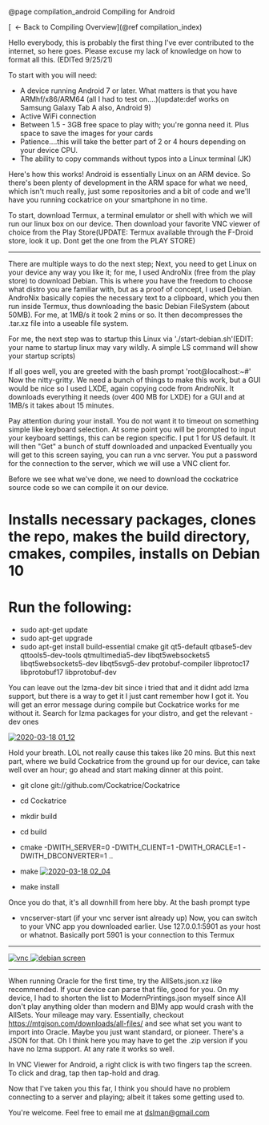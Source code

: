 @page compilation_android Compiling for Android

[&nbsp; &larr; Back to Compiling Overview](@ref compilation_index)

Hello everybody, this is probably the first thing I've ever contributed to the internet, so here goes.
Please excuse my lack of knowledge on how to format all this. (EDITed 9/25/21)

To start with you will need:
* A device running Android 7 or later.  What matters is that you have ARMhf/x86/ARM64 (all I had to test on....)(update:def works on Samsung Galaxy Tab A also, Android 9)
* Active WiFi connection
* Between 1.5 - 3GB free space to play with; you're gonna need it. Plus space to save the images for your cards
* Patience....this will take the better part of 2 or 4 hours depending on your device CPU.
* The ability to copy commands without typos into a Linux terminal (JK)

Here's how this works!
Android is essentially Linux on an ARM device.  So there's been plenty of development in the ARM space
for what we need, which isn't much really, just some repositories and a bit of code and we'll have you
running cockatrice on your smartphone in no time.

To start, download Termux, a terminal emulator or shell with which we will run our linux box on our device.
Then download your favorite VNC viewer of choice from the Play Store(UPDATE: Termux available through the F-Droid store, look it up.  Dont get the one from the PLAY STORE)
***
There are multiple ways to do the next step;
Next, you need to get Linux on your device any way you like it; for me, I used AndroNix (free from the play store) to download Debian.  This is where you have the freedom to choose what distro you are familiar with, but as a proof of concept, I used Debian.  AndroNix basically copies the necessary text to a clipboard, which you then run inside Termux, thus downloading the basic Debian FileSystem (about 50MB).  For me, at 1MB/s it took 2 mins or so.  It then decompresses the .tar.xz file into a useable file system.

For me, the next step was to startup this Linux via './start-debian.sh'(EDIT: your name to startup linux may vary wildly.  A simple LS command will show your startup scripts)

If all goes well, you are greeted with the bash prompt 'root@localhost:~#'
Now the nitty-gritty.  We need a bunch of things to make this work, but a GUI would be nice so I used LXDE, again copying code from AndroNix.  It downloads everything it needs (over 400 MB for LXDE) for a GUI and at 1MB/s it takes about 15 minutes.


Pay attention during your install. You do not want it to timeout on something simple like keyboard selection.
At some point you will be prompted to input your keyboard settings, this can be region specific. I put 1 for US default.
It will then "Get" a bunch of stuff downloaded and unpacked
Eventually you will get to this screen saying, you can run a vnc server.  You put a password for the connection to the server, which we will use a VNC client for.


Before we see what we've done, we need to download the cockatrice source code so we can compile it on our device.

# Installs necessary packages, clones the repo, makes the build directory, cmakes, compiles, installs on Debian 10
# Run the following:
* sudo apt-get update
* sudo apt-get upgrade
* sudo apt-get install  build-essential cmake git qt5-default qtbase5-dev qttools5-dev-tools qtmultimedia5-dev libqt5websockets5 libqt5websockets5-dev libqt5svg5-dev protobuf-compiler libprotoc17 libprotobuf17 libprotobuf-dev

You can leave out the lzma-dev bit since i tried that and it didnt add lzma support, but there is a way to get it I just cant remember how I got it. You will get an error message during compile but Cockatrice works for me without it. Search for lzma packages for your distro, and get the relevant -dev ones

<a href="https://app.photobucket.com/u/vindicate7/p/7752652b-37e3-4bc8-89e8-1485a7589127" target="_blank"> <img src="https://hosting.photobucket.com/images/ac357/vindicate7/0/2020-03-18%2001_12.png" border="0" alt="2020-03-18 01_12"/> </a>


Hold your breath.  LOL not really cause this takes like 20 mins.  But this next part, where we build Cockatrice from the ground up for our device, can take well over an hour; go ahead and start making dinner at this point.

* git clone git://github.com/Cockatrice/Cockatrice
* cd Cockatrice
* mkdir build
* cd build
* cmake -DWITH_SERVER=0 -DWITH_CLIENT=1 -DWITH_ORACLE=1 -DWITH_DBCONVERTER=1 ..
* make
  <a href="https://app.photobucket.com/u/vindicate7/p/ea472184-21f8-4109-ac12-a1b2abc87113" target="_blank"> <img src="https://hosting.photobucket.com/images/ac357/vindicate7/0/2020-03-18%2002_04.png" border="0" alt="2020-03-18 02_04"/> </a>

* make install

Once you do that, it's all downhill from here bby.  At the bash prompt type
* vncserver-start (if your vnc server isnt already up)
  Now, you can switch to your VNC app you downloaded earlier.  Use 127.0.0.1:5901 as your host or whatnot.  Basically port 5901 is your connection to this Termux
***

<a href="https://app.photobucket.com/u/vindicate7/p/262ee328-239c-4bfe-88b9-5222b9d1ef7e" target="_blank"> <img src="https://hosting.photobucket.com/images/ac357/vindicate7/0/vnc.png" border="0" alt="vnc"/> </a>
<a href="https://app.photobucket.com/u/vindicate7/p/7db8493c-25d5-4438-9c27-219bb7f33b33" target="_blank"> <img src="https://hosting.photobucket.com/images/ac357/vindicate7/0/debian%20screen.png" border="0" alt="debian screen"/> </a>


***
When running Oracle for the first time, try the AllSets.json.xz like recommended.  If your device can parse that file, good for you.  On my device, I had to shorten the list to ModernPrintings.json myself since A)I don't play anything older than modern and B)My app would crash with the AllSets.  Your mileage may vary.  Essentially, checkout https://mtgjson.com/downloads/all-files/ and see what set you want to import into Oracle.  Maybe you just want standard, or pioneer.  There's a JSON for that.  Oh I think here you may have to get the .zip version if you have no lzma support. At any rate it works so well.

In VNC Viewer for Android, a right click is with two fingers tap the screen. To click and drag, tap then tap-hold and drag.

Now that I've taken you this far, I think you should have no problem connecting to a server and playing; albeit it takes some getting used to.

You're welcome.  Feel free to email me at dslman@gmail.com